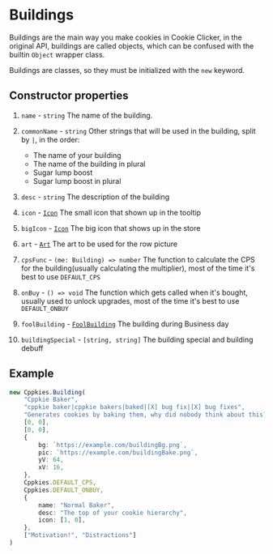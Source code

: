 # Buildings

Buildings are the main way you make cookies in Cookie Clicker, in the original API, buildings are called objects, which can be confused with the builtin `Object` wrapper class.

Buildings are classes, so they must be initialized with the `new` keyword.

## Constructor properties

1. `name` - `string` The name of the building.
2. `commonName` - `string` Other strings that will be used in the building, split by `|`, in the order:

   - The name of your building
   - The name of the building in plural
   - Sugar lump boost
   - Sugar lump boost in plural

3. `desc` - `string` The description of the building
4. `icon` - [`Icon`](types/Icon.md) The small icon that shown up in the tooltip
5. `bigIcon` - [`Icon`](types/Icon.md) The big icon that shows up in the store
6. `art` - [`Art`](types/Art.md) The art to be used for the row picture
7. `cpsFunc` - `(me: Building) => number` The function to calculate the CPS for the building(usually calculating the multiplier), most of the time it's best to use `DEFAULT_CPS`
8. `onBuy` - `() => void` The function which gets called when it's bought, usually used to unlock upgrades, most of the time it's best to use `DEFAULT_ONBUY`
9. `foolBuilding` - [`FoolBuilding`](types/FoolBuilding.md) The building during Business day
10. `buildingSpecial` - `[string, string]` The building special and building debuff

## Example

```ts
new Cppkies.Building(
	"Cppkie Baker",
	"cppkie baker|cppkie bakers|baked|[X] bug fix|[X] bug fixes",
	"Generates cookies by baking them, why did nobody think about this?",
	[0, 0],
	[0, 0],
	{
		bg: `https://example.com/buildingBg.png`,
		pic: `https://example.com/buildingBake.png`,
		yV: 64,
		xV: 16,
	},
	Cppkies.DEFAULT_CPS,
	Cppkies.DEFAULT_ONBUY,
	{
		name: "Normal Baker",
		desc: "The top of your cookie hierarchy",
		icon: [1, 0],
	},
	["Motivation!", "Distractions"]
)
```
